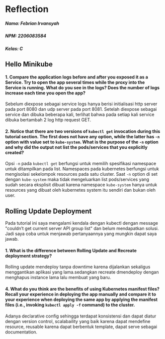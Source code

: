 # Reflection
##### Nama: Febrian Irvansyah
##### NPM: 2206083584
##### Kelas: C

## Hello Minikube
#### 1. Compare the application logs before and after you exposed it as a Service. Try to open the app several times while the proxy into the Service is running. What do you see in the logs? Does the number of logs increase each time you open the app?
Sebelum diexpose sebagai service logs hanya berisi initialisasi http server pada port 8080 dan udp server pada port 8081. Setelah diexpose sebagai service dan dibuka beberapa kali, terlihat bahwa pada setiap kali service dibuka bertambah 2 log http request GET.

#### 2. Notice that there are two versions of `kubectl get` invocation during this tutorial section. The first does not have any option, while the latter has `-n` option with value set to `kube-system`. What is the purpose of the `-n` option and why did the output not list the pods/services that you explicitly created?
Opsi `-n` pada `kubectl get` berfungsi untuk memilih spesifikasi namespace untuk ditampilkan pada list. Namespaces pada kubernetes berfungsi untuk mengisolasi sekelompok resources pada satu cluster. Saat `-n` option di set dengan `kube-system` maka tidak mengeluarkan list pods/services yang sudah secara eksplisit dibuat karena namespace `kube-system` hanya untuk resources yang dibuat oleh kubernetes system itu sendiri dan bukan oleh user.


## Rolling Update Deployment
Pada tutorial ini saya mengalami kendala dengan kubectl dengan message "couldn’t get current server API group list" dan belum mendapatkan solusi.
Jadi saya coba untuk menjawab pertanyaannya yang mungkin dapat saya jawab.

#### 1. What is the difference between Rolling Update and Recreate deployment strategy?
Rolling update mendeploy tanpa downtime karena dijalankan sekaligus menggantikan aplikasi yang lama.sedangkan recreate dmendeploy dengan menghapus instance lama lalu membuat yang baru.

#### 4. What do you think are the benefits of using Kubernetes manifest files? Recall your experience in deploying the app manually and compare it to your experience when deploying the same app by applying the manifest files (i.e., invoking `kubectl apply -f` command) to the cluster.
Adanya declarative config sehingga terdapat konsistensi dan dapat diatur dengan version control, scalabaility yang baik karena dapat mendefine resource, reusable karena dapat berbentuk template, dapat serve sebagai documentation.
